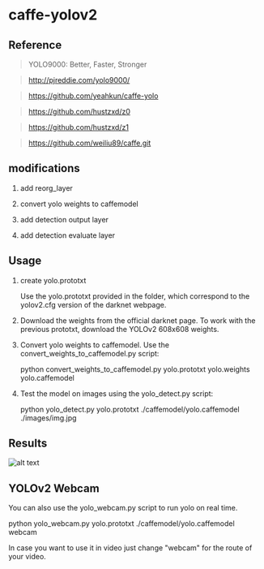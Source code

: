 # caffe-yolov2

## Reference

> YOLO9000: Better, Faster, Stronger

> http://pjreddie.com/yolo9000/

> https://github.com/yeahkun/caffe-yolo

> https://github.com/hustzxd/z0

> https://github.com/hustzxd/z1

> https://github.com/weiliu89/caffe.git

## modifications

1. add reorg_layer

2. convert yolo weights to caffemodel

3. add detection output layer

4. add detection evaluate layer

## Usage

1. create yolo.prototxt

   Use the yolo.prototxt provided in the folder, which correspond to the yolov2.cfg version of the darknet webpage.

2. Download the weights from the official darknet page. To work with the previous prototxt, download the YOLOv2 608x608 weights.

3. Convert yolo weights to caffemodel. Use the convert_weights_to_caffemodel.py script:
  
   python convert_weights_to_caffemodel.py yolo.prototxt yolo.weights yolo.caffemodel

4. Test the model on images using the yolo_detect.py script:
   
   python yolo_detect.py yolo.prototxt ./caffemodel/yolo.caffemodel ./images/img.jpg
   
## Results

![alt text](https://github.com/Serge3006/caffe-yolov2/blob/master/yolo_detection.png)

## YOLOv2 Webcam

You can also use the yolo_webcam.py script to run yolo on real time.

python yolo_webcam.py yolo.prototxt ./caffemodel/yolo.caffemodel webcam

In case you want to use it in video just change "webcam" for the route of your video.
